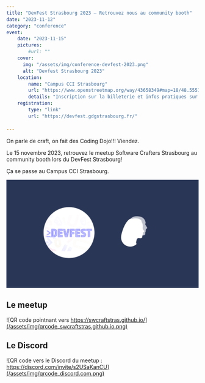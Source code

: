 ```yaml
---
title: "DevFest Strasbourg 2023 — Retrouvez nous au community booth"
date: "2023-11-12"
category: "conference"
event:
    date: "2023-11-15"
    pictures:
        #url: ""
    cover:
      img: "/assets/img/conference-devfest-2023.png"
      alt: "Devfest Strasbourg 2023"
    location:
        name: "Campus CCI Strasbourg"
        url: "https://www.openstreetmap.org/way/43658349#map=18/48.55519/7.74425&layers=N"
        details: "Inscription sur la billeterie et infos pratiques sur le site du DevFest Strasbourg."
    registration:
        type: "link"
        url: "https://devfest.gdgstrasbourg.fr/"

---
```


On parle de craft, on fait des Coding Dojo!!! Viendez.

Le 15 novembre 2023, retrouvez le meetup Software Crafters Strasbourg au community booth lors du DevFest Strasbourg!

Ça se passe au Campus CCI Strasbourg.

![Logo de Software Crafters Strasboug et du DevFest Strasbourg l'un à côté de l'autre](/assets/img/conference-devfest-2023.png)

## Le meetup

![QR code pointnant vers https://swcraftstras.github.io/](/assets/img/qrcode_swcraftstras.github.io.png)

## Le Discord                                                                                                   

![QR code vers le Discord du meetup : https://discord.com/invite/s2USaKanCU](/assets/img/qrcode_discord.com.png)
